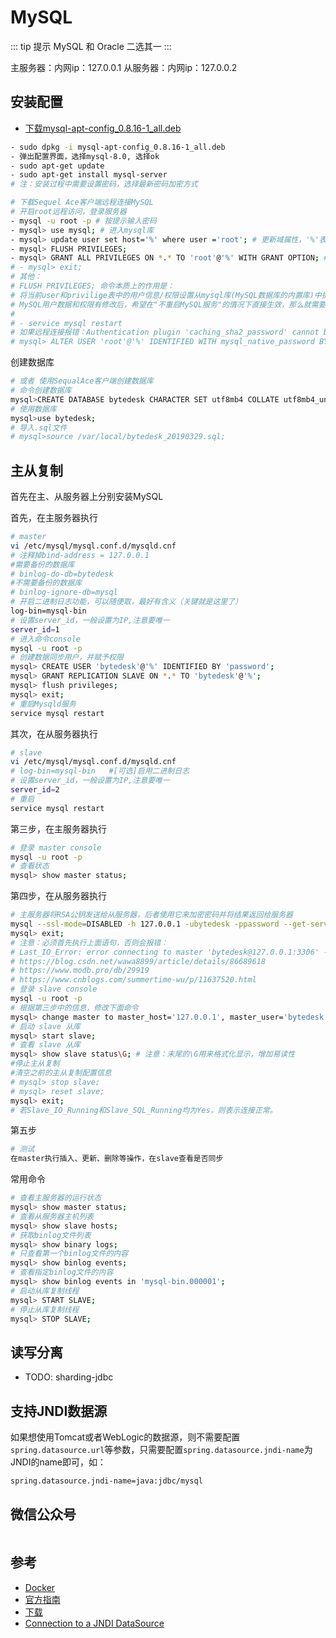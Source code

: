 # MySQL

::: tip 提示
MySQL 和 Oracle 二选其一
:::

主服务器：内网ip：127.0.0.1
从服务器：内网ip：127.0.0.2

## 安装配置

- [下载mysql-apt-config_0.8.16-1_all.deb](https://dev.mysql.com/downloads/repo/apt/)

``` bash
- sudo dpkg -i mysql-apt-config_0.8.16-1_all.deb
- 弹出配置界面，选择mysql-8.0, 选择ok
- sudo apt-get update
- sudo apt-get install mysql-server
# 注：安装过程中需要设置密码，选择最新密码加密方式

# 下载Sequel Ace客户端远程连接MySQL
# 开启root远程访问，登录服务器
- mysql -u root -p # 按提示输入密码
- mysql> use mysql; # 进入mysql库
- mysql> update user set host='%' where user ='root'; # 更新域属性，'%'表示允许外部访问
- mysql> FLUSH PRIVILEGES;
- mysql> GRANT ALL PRIVILEGES ON *.* TO 'root'@'%' WITH GRANT OPTION; # 执行授权语句。执行完此句，外部已经可以通过账户密码访问了
# - mysql> exit;
# 其他：
# FLUSH PRIVILEGES; 命令本质上的作用是：
# 将当前user和privilige表中的用户信息/权限设置从mysql库(MySQL数据库的内置库)中提取到内存里。
# MySQL用户数据和权限有修改后，希望在"不重启MySQL服务"的情况下直接生效，那么就需要执行这个命令。
# 
# - service mysql restart
# 如果远程连接报错：Authentication plugin 'caching_sha2_password' cannot be loaded，则修改如下
# mysql> ALTER USER 'root'@'%' IDENTIFIED WITH mysql_native_password BY 'password';
```

创建数据库

``` bash
# 或者 使用SequalAce客户端创建数据库
# 命令创建数据库
mysql>CREATE DATABASE bytedesk CHARACTER SET utf8mb4 COLLATE utf8mb4_unicode_ci;
# 使用数据库
mysql>use bytedesk;
# 导入.sql文件
# mysql>source /var/local/bytedesk_20190329.sql;
```

## 主从复制

首先在主、从服务器上分别安装MySQL

首先，在主服务器执行

``` bash
# master
vi /etc/mysql/mysql.conf.d/mysqld.cnf
# 注释掉bind-address = 127.0.0.1
#需要备份的数据库
# binlog-do-db=bytedesk
#不需要备份的数据库
# binlog-ignore-db=mysql
# 开启二进制日志功能，可以随便取，最好有含义（关键就是这里了）
log-bin=mysql-bin
# 设置server_id，一般设置为IP,注意要唯一
server_id=1
# 进入命令console
mysql -u root -p
# 创建数据同步用户，并赋予权限
mysql> CREATE USER 'bytedesk'@'%' IDENTIFIED BY 'password';
mysql> GRANT REPLICATION SLAVE ON *.* TO 'bytedesk'@'%';
mysql> flush privileges;
mysql> exit;
# 重启Mysqld服务
service mysql restart
```

其次，在从服务器执行

``` bash
# slave
vi /etc/mysql/mysql.conf.d/mysqld.cnf
# log-bin=mysql-bin   #[可选]启用二进制日志
# 设置server_id，一般设置为IP,注意要唯一
server_id=2
# 重启
service mysql restart
```

第三步，在主服务器执行

``` bash
# 登录 master console
mysql -u root -p
# 查看状态
mysql> show master status;
```

第四步，在从服务器执行

``` bash
# 主服务器将RSA公钥发送给从服务器，后者使用它来加密密码并将结果返回给服务器
mysql --ssl-mode=DISABLED -h 127.0.0.1 -ubytedesk -ppassword --get-server-public-key
mysql> exit;
# 注意：必须首先执行上面语句，否则会报错：
# Last_IO_Error: error connecting to master 'bytedesk@127.0.0.1:3306' - retry-time: 30 retries: 1 message: Authentication plugin 'caching_sha2_password' reported error: Authentication requires secure connection.
# https://blog.csdn.net/wawa8899/article/details/86689618
# https://www.modb.pro/db/29919
# https://www.cnblogs.com/summertime-wu/p/11637520.html
# 登录 slave console
mysql -u root -p
# 根据第三步中的信息，修改下面命令
mysql> change master to master_host='127.0.0.1', master_user='bytedesk', master_password='password', master_port=3306, master_log_file='mysql-bin.000001', master_log_pos=0, master_connect_retry=30;
# 启动 slave 从库
mysql> start slave;
# 查看 slave 从库
mysql> show slave status\G; # 注意：末尾的\G用来格式化显示，增加易读性
#停止主从复制
#清空之前的主从复制配置信息
# mysql> stop slave;
# mysql> reset slave;
mysql> exit;
# 若Slave_IO_Running和Slave_SQL_Running均为Yes，则表示连接正常。
```

第五步

``` bash
# 测试
在master执行插入、更新、删除等操作，在slave查看是否同步
```

常用命令

``` bash
# 查看主服务器的运行状态
mysql> show master status;
# 查看从服务器主机列表
mysql> show slave hosts;
# 获取binlog文件列表
mysql> show binary logs;
# 只查看第一个binlog文件的内容
mysql> show binlog events;
# 查看指定binlog文件的内容
mysql> show binlog events in 'mysql-bin.000001';
# 启动从库复制线程
mysql> START SLAVE;
# 停止从库复制线程
mysql> STOP SLAVE;
```

## 读写分离

- TODO: sharding-jdbc

## 支持JNDI数据源

如果想使用Tomcat或者WebLogic的数据源，则不需要配置`spring.datasource.url`等参数，只需要配置`spring.datasource.jndi-name`为JNDI的name即可，如：

``` bash
spring.datasource.jndi-name=java:jdbc/mysql
```

<!-- TODO: 多数据源 -->
<!-- TODO: 分表、分库 -->

## 微信公众号

<img :src="$withBase('/image/qrcode_xiaperio_430.jpg')" style="width:250px;"/>

## 参考

* [Docker](https://hub.docker.com/_/mysql)
* [官方指南](https://dev.mysql.com/doc/mysql-apt-repo-quick-guide/en/)
* [下载](https://dev.mysql.com/downloads/repo/apt/)
* [Connection to a JNDI DataSource](https://docs.spring.io/spring-boot/docs/current/reference/html/boot-features-sql.html#boot-features-connecting-to-a-jndi-datasource)
